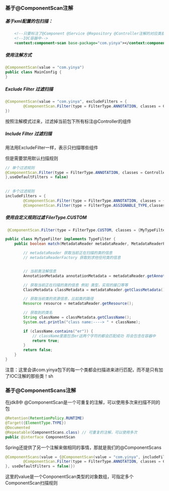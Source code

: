 ### 基于@ComponentScan注解

##### 基于xml配置的包扫描：

```xml
    <!--只要标注了@Component @Service @Repository @Controller注解的对应类就会被加载到-->
    <!--IOC容器中-->
    <context:component-scan base-package="com.yinya"></context:component-scan>
```

##### 使用注解方式

```java
@ComponentScan(value = "com.yinya")
public class MainConfig {
}
```

##### Exclude Filter 过滤扫描

```java
@ComponentScan(value = "com.yinya", excludeFilters = {
        @ComponentScan.Filter(type = FilterType.ANNOTATION, classes = Controller.class)
})
```

按照注解模式过来，过滤掉当前包下所有标注@Controller的组件

##### Include Filter 过滤扫描

用法用ExcludeFilter一样，表示只扫描哪些组件

但是需要禁用默认扫描规则

```java
// 单个过滤规则
@ComponentScan.Filter(type = FilterType.ANNOTATION, classes = Controller.class)
},useDefaultFilters = false)
  
  
// 多个过滤规则
includeFilters = {
        @ComponentScan.Filter(type = FilterType.ANNOTATION, classes = {Controller.class}),
        @ComponentScan.Filter(type = FilterType.ASSIGNABLE_TYPE,classes = {BookService.class})}
```

##### 使用自定义规则过滤 FilerType.CUSTOM

```java
 @ComponentScan.Filter(type = FilterType.CUSTOM, classes = {MyTypeFilter.class})
```

```java
public class MyTypeFilter implements TypeFilter {
    public boolean match(MetadataReader metadataReader, MetadataReaderFactory metadataReaderFactory) throws IOException {

        // metadataReader 获取当前正在扫描的类的信息
        // metadataReaderFactory 获取到求他任何类的信息


        // 当前类注解信息
        AnnotationMetadata annotationMetadata = metadataReader.getAnnotationMetadata();

        // 获取当前正在扫描的类的信息 例如 类型，实现的接口等等
        ClassMetadata classMetadata = metadataReader.getClassMetadata();

        // 获取当前类的资源信息，比如类的路径
        Resource resource = metadataReader.getResource();

        // 获取到的类名
        String className = classMetadata.getClassName();
        System.out.println("class name:----> " + className);

        if (className.contains("er")) {
            // className里面包含er这两个字符的都会匹配成功 将会包含在容器中
            return true;
        }
        return false;
    }
}
```

注意：这里会讲com.yinya包下的每一个类都会扫描进来进行匹配，而不是只有加了IOC注解的那些类！sh

### 基于@ComponentScans注解

在jdk8中 @ComponentScan是一个可重复的注解，可以使用多次来扫描不同的包

```java
@Retention(RetentionPolicy.RUNTIME)
@Target({ElementType.TYPE})
@Documented
@Repeatable(ComponentScans.class) // 可重复的注解，可以使用多次
public @interface ComponentScan 
```



Spring还提供了另一个注解来做相同的事情，那就是我们的@ComponentScans

```java
@ComponentScans(value = {@ComponentScan(value = "com.yinya", includeFilters = {
        @ComponentScan.Filter(type = FilterType.ANNOTATION, classes = Controller.class)
}, useDefaultFilters = false)})
```

这里的value是一个ConponentScan类型的对象数组，可指定多个ComponentScan扫描规则

